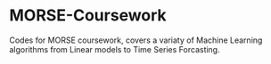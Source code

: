 # MORSE-Coursework
Codes for MORSE coursework, covers a variaty of Machine Learning algorithms from Linear models to Time Series Forcasting.

